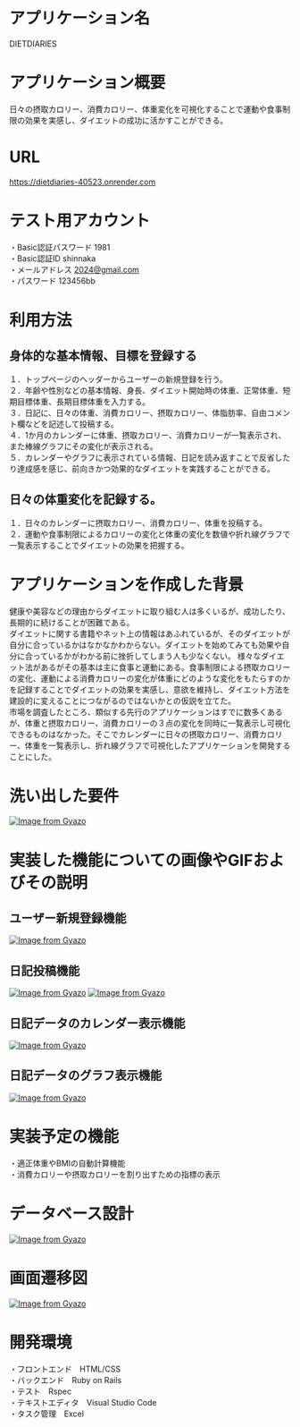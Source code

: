 # アプリケーション名

DIETDIARIES  

# アプリケーション概要

日々の摂取カロリー、消費カロリー、体重変化を可視化することで運動や食事制限の効果を実感し、ダイエットの成功に活かすことができる。

# URL  
https://dietdiaries-40523.onrender.com

# テスト用アカウント  
・Basic認証パスワード 1981  
・Basic認証ID shinnaka  
・メールアドレス 2024@gmail.com  
・パスワード 123456bb

# 利用方法  
## 身体的な基本情報、目標を登録する  
１．トップページのヘッダーからユーザーの新規登録を行う。  
２．年齢や性別などの基本情報、身長、ダイエット開始時の体重、正常体重、短期目標体重、長期目標体重を入力する。  
３．日記に、日々の体重、消費カロリー、摂取カロリー、体脂肪率、自由コメント欄などを記述して投稿する。  
４．1か月のカレンダーに体重、摂取カロリー、消費カロリーが一覧表示され、また棒線グラフにその変化が表示される。  
５．カレンダーやグラフに表示されている情報、日記を読み返すことで反省したり達成感を感じ、前向きかつ効果的なダイエットを実践することができる。  

## 日々の体重変化を記録する。  
１．日々のカレンダーに摂取カロリー、消費カロリー、体重を投稿する。  
２．運動や食事制限によるカロリーの変化と体重の変化を数値や折れ線グラフで一覧表示することでダイエットの効果を把握する。  

# アプリケーションを作成した背景
健康や美容などの理由からダイエットに取り組む人は多くいるが、成功したり、長期的に続けることが困難である。  
ダイエットに関する書籍やネット上の情報はあふれているが、そのダイエットが自分に合っているかはなかなかわからない。ダイエットを始めてみても効果や自分に合っているかがわかる前に挫折してしまう人も少なくない。
様々なダイエット法があるがその基本は主に食事と運動にある。食事制限による摂取カロリーの変化、運動による消費カロリーの変化が体重にどのような変化をもたらすのかを記録することでダイエットの効果を実感し、意欲を維持し、ダイエット方法を建設的に変えることにつながるのではないかとの仮説を立てた。  
市場を調査したところ、類似する先行のアプリケーションはすでに数多くあるが、体重と摂取カロリー、消費カロリーの３点の変化を同時に一覧表示し可視化できるものはなかった。そこでカレンダーに日々の摂取カロリー、消費カロリー、体重を一覧表示し、折れ線グラフで可視化したアプリケーションを開発することにした。

# 洗い出した要件
[![Image from Gyazo](https://i.gyazo.com/6315388f154c876623b6662d5b4dcfe7.png)](https://gyazo.com/6315388f154c876623b6662d5b4dcfe7)

# 実装した機能についての画像やGIFおよびその説明
## ユーザー新規登録機能
[![Image from Gyazo](https://i.gyazo.com/865a9be00f585bac592d1a08201542df.gif)](https://gyazo.com/865a9be00f585bac592d1a08201542df)

## 日記投稿機能
[![Image from Gyazo](https://i.gyazo.com/621ec3fdba4934ebf7595df3987c3a17.gif)](https://gyazo.com/621ec3fdba4934ebf7595df3987c3a17)
[![Image from Gyazo](https://i.gyazo.com/9d0a75b72bedf09bbeb2da75bcbef379.gif)](https://gyazo.com/9d0a75b72bedf09bbeb2da75bcbef379)

## 日記データのカレンダー表示機能
[![Image from Gyazo](https://i.gyazo.com/b9d51cced51cb0b6f6cd047a0fd4b492.png)](https://gyazo.com/b9d51cced51cb0b6f6cd047a0fd4b492)

## 日記データのグラフ表示機能
[![Image from Gyazo](https://i.gyazo.com/b123f2af7ff6d06736a85f0816ab36c4.png)](https://gyazo.com/b123f2af7ff6d06736a85f0816ab36c4)


# 実装予定の機能
・適正体重やBMIの自動計算機能  
・消費カロリーや摂取カロリーを割り出すための指標の表示

# データベース設計
[![Image from Gyazo](https://i.gyazo.com/f493319ae189560ad107940dfb5f49ae.png)](https://gyazo.com/f493319ae189560ad107940dfb5f49ae)

# 画面遷移図
[![Image from Gyazo](https://i.gyazo.com/2dd66a122e4396799143a4054192954f.png)](https://gyazo.com/2dd66a122e4396799143a4054192954f)

# 開発環境  
・フロントエンド　HTML/CSS  
・バックエンド　Ruby on Rails  
・テスト　Rspec  
・テキストエディタ　Visual Studio Code  
・タスク管理　Excel

